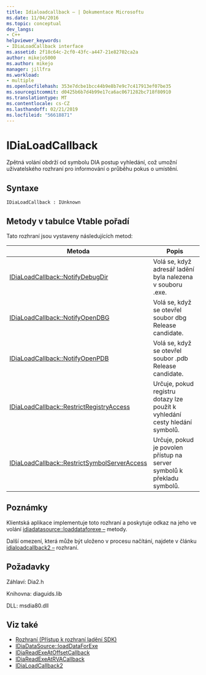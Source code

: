 ```yaml
---
title: Idialoadcallback – | Dokumentace Microsoftu
ms.date: 11/04/2016
ms.topic: conceptual
dev_langs:
- C++
helpviewer_keywords:
- IDiaLoadCallback interface
ms.assetid: 2f18c64c-2cf0-43fc-a447-21e82702ca2a
author: mikejo5000
ms.author: mikejo
manager: jillfra
ms.workload:
- multiple
ms.openlocfilehash: 353e7dcbe1bcc44b9e8b7e9c7c417913ef07be35
ms.sourcegitcommit: d0425b6b7d4b99e17ca6ac0671282bc718f80910
ms.translationtype: MT
ms.contentlocale: cs-CZ
ms.lasthandoff: 02/21/2019
ms.locfileid: "56618871"
---
```

# <a name="idialoadcallback"></a>IDiaLoadCallback
Zpětná volání obdrží od symbolu DIA postup vyhledání, což umožní uživatelského rozhraní pro informování o průběhu pokus o umístění.

## <a name="syntax"></a>Syntaxe

```
IDiaLoadCallback : IUnknown
```

## <a name="methods-in-vtable-order"></a>Metody v tabulce Vtable pořadí
 Tato rozhraní jsou vystaveny následujících metod:

|Metoda|Popis|
|------------|-----------------|
|[IDiaLoadCallback::NotifyDebugDir](../../debugger/debug-interface-access/idialoadcallback-notifydebugdir.md)|Volá se, když adresář ladění byla nalezena v souboru .exe.|
|[IDiaLoadCallback::NotifyOpenDBG](../../debugger/debug-interface-access/idialoadcallback-notifyopendbg.md)|Volá se, když se otevřel soubor dbg Release candidate.|
|[IDiaLoadCallback::NotifyOpenPDB](../../debugger/debug-interface-access/idialoadcallback-notifyopenpdb.md)|Volá se, když se otevřel soubor .pdb Release candidate.|
|[IDiaLoadCallback::RestrictRegistryAccess](../../debugger/debug-interface-access/idialoadcallback-restrictregistryaccess.md)|Určuje, pokud registru dotazy lze použít k vyhledání cesty hledání symbolů.|
|[IDiaLoadCallback::RestrictSymbolServerAccess](../../debugger/debug-interface-access/idialoadcallback-restrictsymbolserveraccess.md)|Určuje, pokud je povolen přístup na server symbolů k překladu symbolů.|

## <a name="remarks"></a>Poznámky
 Klientská aplikace implementuje toto rozhraní a poskytuje odkaz na jeho ve volání [idiadatasource::loaddataforexe –](../../debugger/debug-interface-access/idiadatasource-loaddataforexe.md) metody.

 Další omezení, která může být uloženo v procesu načítání, najdete v článku [idialoadcallback2 –](../../debugger/debug-interface-access/idialoadcallback2.md) rozhraní.

## <a name="requirements"></a>Požadavky
 Záhlaví: Dia2.h

 Knihovna: diaguids.lib

 DLL: msdia80.dll

## <a name="see-also"></a>Viz také
- [Rozhraní (Přístup k rozhraní ladění SDK)](../../debugger/debug-interface-access/interfaces-debug-interface-access-sdk.md)
- [IDiaDataSource::loadDataForExe](../../debugger/debug-interface-access/idiadatasource-loaddataforexe.md)
- [IDiaReadExeAtOffsetCallback](../../debugger/debug-interface-access/idiareadexeatoffsetcallback.md)
- [IDiaReadExeAtRVACallback](../../debugger/debug-interface-access/idiareadexeatrvacallback.md)
- [IDiaLoadCallback2](../../debugger/debug-interface-access/idialoadcallback2.md)